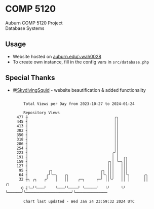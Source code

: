 # COMP 5120
Auburn COMP 5120 Project  
Database Systems

## Usage
- Website hosted on [auburn.edu/~wah0028](https://webhome.auburn.edu/~wah0028/)
- To create own instance, fill in the config vars in `src/database.php`

## Special Thanks
- [@SkydivingSquid](https://github.com/SkydivingSquid) - website beautification & added functionality

```

        Total Views per Day from 2023-10-27 to 2024-01-24

        Repository Views
     477 ┼                                      ╭╮
     445 ┤                                      ││
     413 ┤                                      ││
     382 ┤                                      ││
     350 ┤                                      ││
     318 ┤                                      ││
     286 ┤                                      ││
     254 ┤                                      ││
     223 ┤                                     ╭╯│
     191 ┤                                     │ │  ╭╮
     159 ┤                                   ╭╮│ ╰─╮││
     127 ┤                                   │││   │││
      95 ┤         ╭╮                     ╭╮ │││   │││
      64 ┤        ╭╯╰─╮   ╭╮              │╰╮│││   ││╰╮      ╭╮
      32 ┼╮ ╭╮   ╭╯   │   ││    ╭─╮     ╭─╯ ││╰╯   ││ │      ││                    ╭╮
       0 ┤╰─╯╰───╯    ╰───╯╰────╯ ╰─────╯   ╰╯     ╰╯ ╰──────╯╰────────────────────╯╰──────────────

        Chart last updated - Wed Jan 24 23:59:32 2024 UTC
        
```
